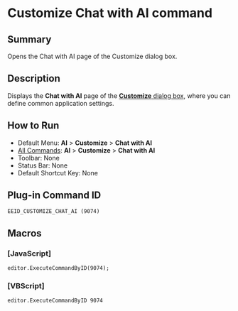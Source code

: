 # Customize Chat with AI command

## Summary

Opens the Chat with AI page of the Customize dialog box.

## Description

Displays the **Chat with AI** page of the [**Customize** dialog box](../../dlg/customize/index),
where you can define common application settings.

## How to Run

- Default Menu: **AI** > **Customize** > **Chat with AI**
- [All Commands](../tools/all_commands): **AI** > **Customize** > **Chat with AI**
- Toolbar: None
- Status Bar: None
- Default Shortcut Key: None

## Plug-in Command ID

```
EEID_CUSTOMIZE_CHAT_AI (9074)
```

## Macros

### \[JavaScript\]

```
editor.ExecuteCommandByID(9074);
```

### \[VBScript\]

```
editor.ExecuteCommandByID 9074
```
